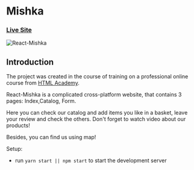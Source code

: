# Mishka

### [Live Site](https://elated-chandrasekhar-575b20.netlify.app/)

![React-Mishka](https://i.ibb.co/DwJxhGT/React-Mishka.png)


## Introduction
The project was created in the course of training on a professional
 online course from [HTML Academy](https://htmlacademy.ru).

React-Mishka is a complicated cross-platform website, that contains 3 pages: Index,Catalog, Form. 

Here you can check our catalog and add items you like in a basket, leave your review and check 
the others. Don't forget to  watch video about our products!

Besides, you can find us using map!

Setup:
- run ```yarn start || npm start``` to start the development server
